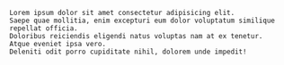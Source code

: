     Lorem ipsum dolor sit amet consectetur adipisicing elit. 
    Saepe quae mollitia, enim excepturi eum dolor voluptatum similique repellat officia. 
    Doloribus reiciendis eligendi natus voluptas nam at ex tenetur. 
    Atque eveniet ipsa vero. 
    Deleniti odit porro cupiditate nihil, dolorem unde impedit!